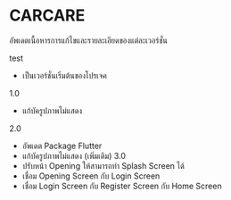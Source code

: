 # CARCARE

อัพเดตเนื้อหารการแก้ไขและรายละเอียดของแต่ละเวอร์ชั่น

test
- เป็นเวอร์ชั่นเริ่มต้นของโปรเจค

1.0
- แก้บัครูปภาพไม่แสดง

2.0
- อัพเดต Package Flutter
- แก้บัครูปภาพไม่แสดง (เพิ่มเติม)
3.0
- ปรับหน้า Opening ให้สามารถทำ Splash Screen ได้
- เชื่อม Opening Screen กับ Login Screen
- เชื่อม Login Screen กับ Register Screen กับ Home Screen
